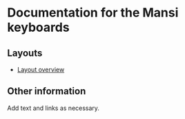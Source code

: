 # Documentation for the Mansi keyboards


## Layouts

-   [Layout overview](layout.html)

## Other information

Add text and links as necessary.
